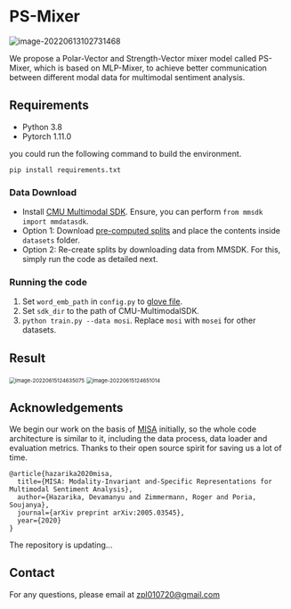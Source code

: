 # PS-Mixer

![image-20220613102731468](https://jhfaoisehoiew.oss-cn-beijing.aliyuncs.com/img/image-20220613102731468.png)

We propose a Polar-Vector and Strength-Vector mixer model called PS-Mixer, which is based on MLP-Mixer, to achieve better communication between different modal data for multimodal sentiment analysis.

## Requirements

- Python 3.8
- Pytorch 1.11.0

you could run the following command to build the environment.

```shell
pip install requirements.txt
```

### Data Download

- Install [CMU Multimodal SDK](https://github.com/A2Zadeh/CMU-MultimodalSDK). Ensure, you can perform ```from mmsdk import mmdatasdk```.    
- Option 1: Download [pre-computed splits](https://drive.google.com/drive/folders/1IBwWNH0XjPnZWaAlP1U2tIJH6Rb3noMI?usp=sharing) and place the contents inside ```datasets``` folder.     
- Option 2: Re-create splits by downloading data from MMSDK. For this, simply run the code as detailed next.

### Running the code

1. Set ```word_emb_path``` in ```config.py``` to [glove file](http://nlp.stanford.edu/data/glove.840B.300d.zip).
2. Set ```sdk_dir``` to the path of CMU-MultimodalSDK.
3. ```python train.py --data mosi```. Replace ```mosi``` with ```mosei```  for other datasets.



## Result

<img src="https://jhfaoisehoiew.oss-cn-beijing.aliyuncs.com/img/image-20220615124635075.png" alt="image-20220615124635075" style="zoom:67%;" />

<img src="https://jhfaoisehoiew.oss-cn-beijing.aliyuncs.com/img/image-20220615124651014.png" alt="image-20220615124651014" style="zoom:67%;" />

## Acknowledgements

We begin our work on the basis of [MISA](https://github.com/declare-lab/MISA) initially, so the whole code architecture is similar to it, including the data process, data loader and evaluation metrics. Thanks to their open source spirit for saving us a lot of time.

```
@article{hazarika2020misa,
  title={MISA: Modality-Invariant and-Specific Representations for Multimodal Sentiment Analysis},
  author={Hazarika, Devamanyu and Zimmermann, Roger and Poria, Soujanya},
  journal={arXiv preprint arXiv:2005.03545},
  year={2020}
}
```



The repository is updating...

## Contact

For any questions, please email at [zpl010720@gmail.com](zpl010720@gmail.com)

